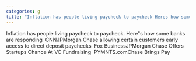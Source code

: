 ```yaml
---
categories: g
title: "Inflation has people living paycheck to paycheck Heres how some banks are responding  CNN"
---
```

Inflation has people living paycheck to paycheck. Here"s how some banks are responding&nbsp;&nbsp;CNNJPMorgan Chase allowing certain customers early access to direct deposit paychecks&nbsp;&nbsp;Fox BusinessJPMorgan Chase Offers Startups Chance At VC Fundraising&nbsp;&nbsp;PYMNTS.comChase Brings Pay